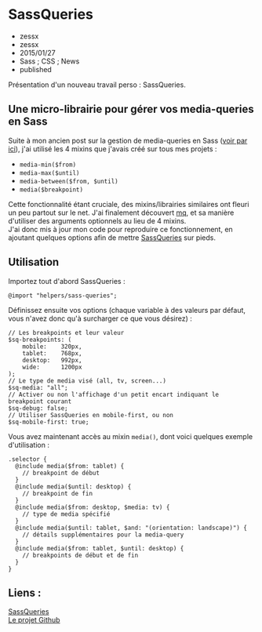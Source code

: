 # SassQueries
- zessx
- zessx
- 2015/01/27
- Sass ; CSS ; News
- published

Présentation d'un nouveau travail perso : SassQueries.

## Une micro-librairie pour gérer vos media-queries en Sass

Suite à mon ancien post sur la gestion de media-queries en Sass ([voir par ici](http://blog.smarchal.com/sass-et-media-queries)), j'ai utilisé les 4 mixins que j'avais créé sur tous mes projets :

- `media-min($from)`
- `media-max($until)`
- `media-between($from, $until)`
- `media($breakpoint)`

Cette fonctionnalité étant cruciale, des mixins/librairies similaires ont fleuri un peu partout sur le net. J'ai finalement découvert [mq](https://github.com/sass-mq/sass-mq), et sa manière d'utiliser des arguments optionnels au lieu de 4 mixins.  
J'ai donc mis à jour mon code pour reproduire ce fonctionnement, en ajoutant quelques options afin de mettre [SassQueries](http://smarchal.com/sass-queries/) sur pieds.

## Utilisation

Importez tout d'abord SassQueries :

    @import "helpers/sass-queries";

Définissez ensuite vos options (chaque variable à des valeurs par défaut, vous n'avez donc qu'à surcharger ce que vous désirez) :

    // Les breakpoints et leur valeur
    $sq-breakpoints: (
        mobile:    320px,
        tablet:    768px,
        desktop:   992px,
        wide:      1200px
    );
    // Le type de media visé (all, tv, screen...)
    $sq-media: "all";
    // Activer ou non l'affichage d'un petit encart indiquant le breakpoint courant
    $sq-debug: false;
    // Utiliser SassQueries en mobile-first, ou non
    $sq-mobile-first: true;

Vous avez maintenant accès au mixin `media()`, dont voici quelques exemple d'utilisation :

    .selector {
      @include media($from: tablet) {
        // breakpoint de début
      }
      @include media($until: desktop) {
        // breakpoint de fin
      }
      @include media($from: desktop, $media: tv) {
        // type de media spécifié
      }
      @include media($until: tablet, $and: "(orientation: landscape)") {
        // détails supplémentaires pour la media-query
      }
      @include media($from: tablet, $until: desktop) {
        // breakpoints de début et de fin
      }
    }

## Liens :
[SassQueries](http://smarchal.com/sass-queries/)     
[Le projet Github](https://github.com/zessx/sass-queries)    